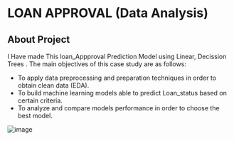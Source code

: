 # LOAN APPROVAL (Data Analysis)
## About Project
I Have made This loan_Appproval Prediction Model using Linear, Decission Trees . The main objectives of this case study are as follows:

* To apply data preprocessing and preparation techniques in order to obtain clean data (EDA).
* To build machine learning models able to predict Loan_status based on certain criteria.
* To analyze and compare models performance in order to choose the best model.


![image](https://github.com/VishalMurya/Loan-Data_Analysis/assets/146605505/b51edf00-56af-4c42-8f22-0d5c6635d168)

